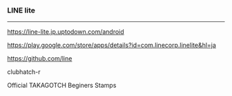### LINE lite
---
https://line-lite.jp.uptodown.com/android

https://play.google.com/store/apps/details?id=com.linecorp.linelite&hl=ja

https://github.com/line

clubhatch-r

Official TAKAGOTCH Beginers Stamps


```
```

```
```

```
```


